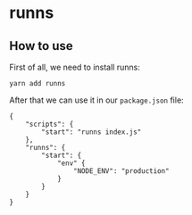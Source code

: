 # runns

## How to use

First of all, we need to install runns:

```
yarn add runns
```

After that we can use it in our `package.json` file:

```
{
	"scripts": {
		"start": "runns index.js"
	},
	"runns": {
		"start": {
			"env" {
				"NODE_ENV": "production"
			}
		}
	}
}
```
